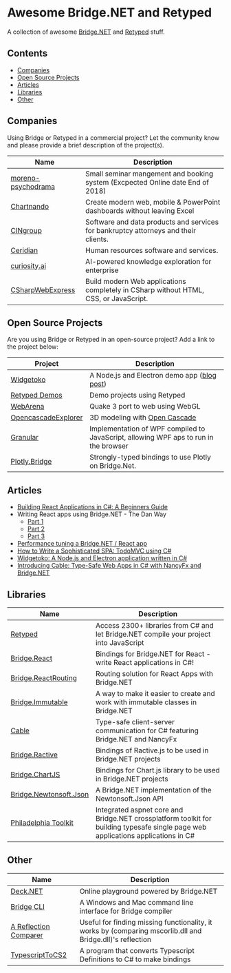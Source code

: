# Awesome Bridge.NET and Retyped

A collection of awesome [Bridge.NET](https://bridge.net) and [Retyped](https://retyped.com) stuff.

## Contents

 - [Companies](#companies)
 - [Open Source Projects](#open-source-projects)
 - [Articles](#articles)
 - [Libraries](#libraries)
 - [Other](#other)
 
## Companies

Using Bridge or Retyped in a commercial project? Let the community know and please provide a brief description of the project(s).

Name | Description
---- | ----
[moreno-psychodrama](https://my.moreno-psychodrama.de) | Small seminar mangement and booking system (Excpected Online date End of 2018)
[Chartnando](http://www.chartnado.com/) | Create modern web, mobile & PowerPoint dashboards without leaving Excel
[CINgroup](https://www.cingroup.com/) | Software and data products and services for bankruptcy attorneys and their clients.
[Ceridian](https://www.ceridian.com/) | Human resources software and services.
[curiosity.ai](https://www.curiosity.ai/) | AI-powered knowledge exploration for enterprise
[CSharpWebExpress](http://csharpwebexpress.com) | Build modern Web applications completely in CSharp without HTML, CSS, or JavaScript.

## Open Source Projects

Are you using Bridge or Retyped in an open-source project? Add a link to the project below:

Project | Description
---- | ----
[Widgetoko](https://github.com/bridgedotnet/Widgetoko) | A Node.js and Electron demo app ([blog post](https://blog.bridge.net/widgetoko-a-node-js-and-electron-application-written-in-c-1a2be480e4f9))
[Retyped Demos](https://demos.retyped.com/) | Demo projects using Retyped
[WebArena](https://github.com/daeken/WebArena) | Quake 3 port to web using WebGL
[OpencascadeExplorer](http://www.creativecadtechnology.com/OCC/ShowScript?userName=bridenet&groupName=demo&scriptName=MakeBottle) | 3D modeling with [Open Cascade](https://www.opencascade.com)
[Granular](https://github.com/yuvaltz/Granular) | Implementation of WPF compiled to JavaScript, allowing WPF aps to run in the browser
[Plotly.Bridge](https://github.com/curiosity-ai/plotly.bridge) | Strongly-typed bindings to use Plotly on Bridge.Net.

## Articles

  - [Building React Applications in C#: A Beginners Guide](https://medium.com/@zaid.naom/building-react-applications-in-c-a-beginners-guide-5a2d001744c4)
  - Writing React apps using Bridge.NET - The Dan Way
    - [Part 1](http://www.productiverage.com/writing-react-apps-using-bridgenet-the-dan-way-from-first-principles)
    - [Part 2](http://www.productiverage.com/writing-react-apps-using-bridgenet-the-dan-way-part-two)
    - [Part 3](http://www.productiverage.com/writing-react-apps-using-bridgenet-the-dan-way-part-three)
  - [Performance tuning a Bridge.NET / React app](http://www.productiverage.com/performance-tuning-a-bridgenet-react-app)
  - [How to Write a Sophisticated SPA: TodoMVC using C#](https://hackernoon.com/how-to-write-a-sophisticated-spa-todomvc-using-c-df81ea50f4e0)
  - [Widgetoko: A Node.js and Electron application written in C#](https://blog.bridge.net/widgetoko-a-node-js-and-electron-application-written-in-c-1a2be480e4f9)
  - [Introducing Cable: Type-Safe Web Apps in C# with NancyFx and Bridge.NET](https://medium.com/@zaid.naom/introducing-cable-deep-dive-into-building-type-safe-web-apps-in-c-with-bridge-net-and-nancy-a65f48398a02)
 
## Libraries

Name | Description
---- | ----
[Retyped](https://retyped.com/) | Access 2300+ libraries from C# and let Bridge.NET compile your project into JavaScript
[Bridge.React](https://github.com/ProductiveRage/Bridge.React) | Bindings for Bridge.NET for React - write React applications in C#!
[Bridge.ReactRouting](https://github.com/ProductiveRage/Bridge.ReactRouting) | Routing solution for React Apps with Bridge.NET
[Bridge.Immutable](https://github.com/ProductiveRage/Bridge.Immutable) | A way to make it easier to create and work with immutable classes in Bridge.NET
[Cable](https://github.com/Zaid-Ajaj/Cable) | Type-safe client-server communication for C# featuring Bridge.NET and NancyFx
[Bridge.Ractive](https://github.com/Zaid-Ajaj/Bridge.Ractive) | Bindings of Ractive.js to be used in Bridge.NET projects
[Bridge.ChartJS](https://github.com/Zaid-Ajaj/Bridge.ChartJS) | Bindings for Chart.js library to be used in Bridge.NET projects
[Bridge.Newtonsoft.Json](https://github.com/bridgedotnet/Bridge.Newtonsoft.Json) | A Bridge.NET implementation of the Newtonsoft.Json API
[Philadelphia Toolkit](https://github.com/todo-it/philadelphia/) | Integrated aspnet core and Bridge.NET crossplatform toolkit for building typesafe single page web applications applications in C#

## Other

Name | Description
---- | ----
[Deck.NET](https://deck.net) | Online playground powered by Bridge.NET
[Bridge CLI](https://bridge.net/download) | A Windows and Mac command line interface for Bridge compiler
[A Reflection Comparer](https://michaelcheers.github.io/ReflectionComparison-Results/result.html) | Useful for finding missing functionality, it works by (comparing mscorlib.dll and Bridge.dll)'s reflection
[TypescriptToCS2](https://github.com/michaelcheers/TypescriptToCS2) | A program that converts Typescript Definitions to C# to make bindings

